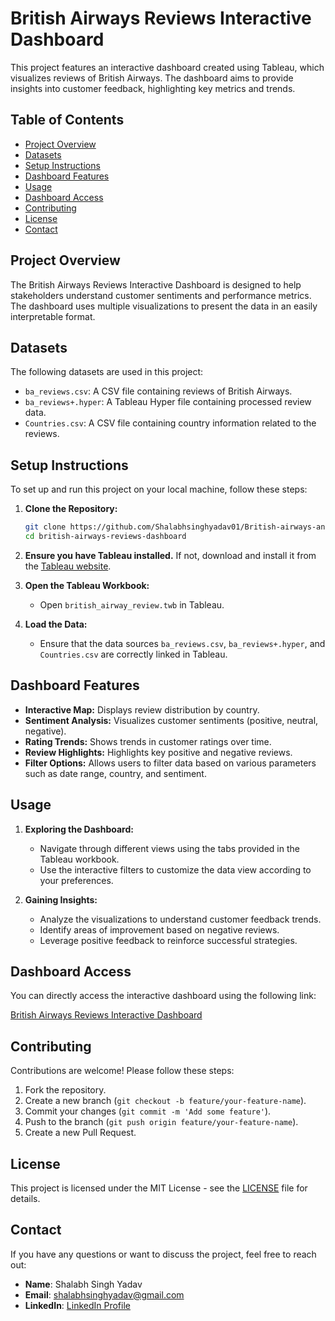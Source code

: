 
# British Airways Reviews Interactive Dashboard

This project features an interactive dashboard created using Tableau, which visualizes reviews of British Airways. The dashboard aims to provide insights into customer feedback, highlighting key metrics and trends.


## Table of Contents
- [Project Overview](#project-overview)
- [Datasets](#datasets)
- [Setup Instructions](#setup-instructions)
- [Dashboard Features](#dashboard-features)
- [Usage](#usage)
- [Dashboard Access](#dashboard-access)
- [Contributing](#contributing)
- [License](#license)
- [Contact](#contact)

## Project Overview
The British Airways Reviews Interactive Dashboard is designed to help stakeholders understand customer sentiments and performance metrics. The dashboard uses multiple visualizations to present the data in an easily interpretable format.

## Datasets
The following datasets are used in this project:
- `ba_reviews.csv`: A CSV file containing reviews of British Airways.
- `ba_reviews+.hyper`: A Tableau Hyper file containing processed review data.
- `Countries.csv`: A CSV file containing country information related to the reviews.

## Setup Instructions
To set up and run this project on your local machine, follow these steps:

1. **Clone the Repository:**
    ```bash
    git clone https://github.com/Shalabhsinghyadav01/British-airways-analysis
    cd british-airways-reviews-dashboard
    ```

2. **Ensure you have Tableau installed.** If not, download and install it from the [Tableau website](https://www.tableau.com/products/desktop/download).

3. **Open the Tableau Workbook:**
   - Open `british_airway_review.twb` in Tableau.

4. **Load the Data:**
   - Ensure that the data sources `ba_reviews.csv`, `ba_reviews+.hyper`, and `Countries.csv` are correctly linked in Tableau.


## Dashboard Features
- **Interactive Map:** Displays review distribution by country.
- **Sentiment Analysis:** Visualizes customer sentiments (positive, neutral, negative).
- **Rating Trends:** Shows trends in customer ratings over time.
- **Review Highlights:** Highlights key positive and negative reviews.
- **Filter Options:** Allows users to filter data based on various parameters such as date range, country, and sentiment.


## Usage

1. **Exploring the Dashboard:**
   - Navigate through different views using the tabs provided in the Tableau workbook.
   - Use the interactive filters to customize the data view according to your preferences.

2. **Gaining Insights:**
   - Analyze the visualizations to understand customer feedback trends.
   - Identify areas of improvement based on negative reviews.
   - Leverage positive feedback to reinforce successful strategies.
     
## Dashboard Access

You can directly access the interactive dashboard using the following link:

[British Airways Reviews Interactive Dashboard]([https://your-dashboard-link.com](https://public.tableau.com/app/profile/shalabh.yadav/viz/british_airway_review/britishairwayreview))


## Contributing

Contributions are welcome! Please follow these steps:

1. Fork the repository.
2. Create a new branch (`git checkout -b feature/your-feature-name`).
3. Commit your changes (`git commit -m 'Add some feature'`).
4. Push to the branch (`git push origin feature/your-feature-name`).
5. Create a new Pull Request.


## License

This project is licensed under the MIT License - see the [LICENSE](LICENSE) file for details.

## Contact
If you have any questions or want to discuss the project, feel free to reach out:
- **Name**: Shalabh Singh Yadav
- **Email**: [shalabhsinghyadav@gmail.com](mailto:shalabhsinghyadav@gmail.com)
- **LinkedIn**: [LinkedIn Profile](https://www.linkedin.com/in/shalabh-singh-yadav-66b607204/)
